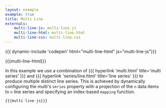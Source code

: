 ```yaml
---
layout: example
example: true
title: Multi Line
externals:
    multi-line-js: multi-line.js
    multi-line-html: multi-line.html
    multi-line-css: multi-line.css
---
```


{{{ dynamic-include 'codepen' html="multi-line-html" js="multi-line-js"}}}

<style>
{{{multi-line-css}}}
</style>

{{{multi-line-html}}}

<script>
{{{multi-line-js}}}
</script>

In this example we use a combination of {{{ hyperlink 'multi.html' title='multi series' }}} and {{{ hyperlink 'series/line.html' title='line series' }}} to produce multiple distinct line series. This is achieved by dynamically configuring the multi's `series` property with a projection of the `n` data items to `n` line series and specifying an index-based `mapping` function.

```js
{{{multi-line-js}}}
```
